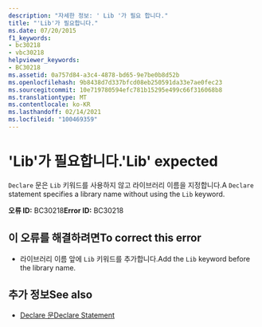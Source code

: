 ```yaml
---
description: "자세한 정보: ' Lib '가 필요 합니다."
title: "'Lib'가 필요합니다."
ms.date: 07/20/2015
f1_keywords:
- bc30218
- vbc30218
helpviewer_keywords:
- BC30218
ms.assetid: 0a757d84-a3c4-4878-bd65-9e7be0b8d52b
ms.openlocfilehash: 9b8438d7d337bfcd08eb250591da33e7ae0fec23
ms.sourcegitcommit: 10e719780594efc781b15295e499c66f316068b8
ms.translationtype: MT
ms.contentlocale: ko-KR
ms.lasthandoff: 02/14/2021
ms.locfileid: "100469359"
---
```

# <a name="lib-expected"></a><span data-ttu-id="9650c-103">'Lib'가 필요합니다.</span><span class="sxs-lookup"><span data-stu-id="9650c-103">'Lib' expected</span></span>

<span data-ttu-id="9650c-104">`Declare` 문은 `Lib` 키워드를 사용하지 않고 라이브러리 이름을 지정합니다.</span><span class="sxs-lookup"><span data-stu-id="9650c-104">A `Declare` statement specifies a library name without using the `Lib` keyword.</span></span>  
  
 <span data-ttu-id="9650c-105">**오류 ID:** BC30218</span><span class="sxs-lookup"><span data-stu-id="9650c-105">**Error ID:** BC30218</span></span>  
  
## <a name="to-correct-this-error"></a><span data-ttu-id="9650c-106">이 오류를 해결하려면</span><span class="sxs-lookup"><span data-stu-id="9650c-106">To correct this error</span></span>  
  
- <span data-ttu-id="9650c-107">라이브러리 이름 앞에 `Lib` 키워드를 추가합니다.</span><span class="sxs-lookup"><span data-stu-id="9650c-107">Add the `Lib` keyword before the library name.</span></span>  
  
## <a name="see-also"></a><span data-ttu-id="9650c-108">추가 정보</span><span class="sxs-lookup"><span data-stu-id="9650c-108">See also</span></span>

- [<span data-ttu-id="9650c-109">Declare 문</span><span class="sxs-lookup"><span data-stu-id="9650c-109">Declare Statement</span></span>](../language-reference/statements/declare-statement.md)
